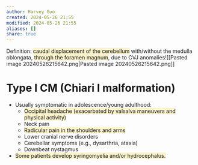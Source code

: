 ```yaml
---
author: Harvey Guo
created: 2024-05-26 21:55
modified: 2024-05-26 21:55
aliases: []
share: true
---
```

Definition: <span style="background:rgba(240, 200, 0, 0.2)">caudal displacement of the cerebellum</span> with/without the medulla oblongata, <span style="background:rgba(240, 200, 0, 0.2)">through the foramen magnum</span>, due to CVJ anomalies![[Pasted image 20240526215642.png|Pasted image 20240526215642.png]]
# Type I CM (Chiari I malformation)
- Usually symptomatic in adolescence/young adulthood:
	- <span style="background:rgba(240, 200, 0, 0.2)">Occipital headache (exacerbated by valsalva maneuvers and physical activity)</span>
	- Neck pain
	- <span style="background:rgba(240, 200, 0, 0.2)">Radicular pain in the shoulders and arms</span>
	- Lower cranial nerve disorders
	- Cerebellar symptoms (e.g., dysarthria, ataxia)
	- Downbeat nystagmus
- <span style="background:rgba(240, 200, 0, 0.2)">Some patients develop syringomyelia and/or hydrocephalus.</span>
